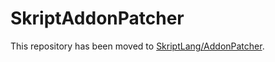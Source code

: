 # SkriptAddonPatcher

This repository has been moved to [SkriptLang/AddonPatcher](https://github.com/SkriptLang/AddonPatcher).
